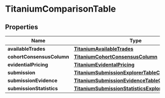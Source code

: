 

# TitaniumComparisonTable


## Properties

| Name | Type | Description | Notes |
|------------ | ------------- | ------------- | -------------|
|**availableTrades** | [**TitaniumAvailableTrades**](TitaniumAvailableTrades.md) |  |  [optional] |
|**cohortConsensusColumn** | [**TitaniumCohortConsensusColumn**](TitaniumCohortConsensusColumn.md) |  |  [optional] |
|**evidentialPricing** | [**TitaniumEvidentalPricing**](TitaniumEvidentalPricing.md) |  |  [optional] |
|**submission** | [**TitaniumSubmissionExplorerTableColumn**](TitaniumSubmissionExplorerTableColumn.md) |  |  [optional] |
|**submissionEvidence** | [**TitaniumSubmissionEvidenceTableColumn**](TitaniumSubmissionEvidenceTableColumn.md) |  |  [optional] |
|**submissionStatistics** | [**TitaniumSubmissionStatisticsExplorerTableColumn**](TitaniumSubmissionStatisticsExplorerTableColumn.md) |  |  [optional] |



